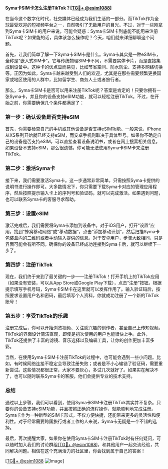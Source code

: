 **Syma卡SIM卡怎么注册TikTok？[[TG💪+ @esim1088](https://t.me/s/esim1088)]**

在当今这个数字化时代，社交媒体已经成为我们生活的一部分。而TikTok作为全球最受欢迎的短视频平台之一，自然吸引了无数用户的目光。不过，对于一些刚拿到Syma卡SIM卡的用户来说，可能会疑惑：Syma卡SIM卡到底能不能用来注册TikTok呢？如果能的话，具体该怎么操作呢？今天，咱们就来详细聊聊这个问题。

首先，让我们简单了解一下Syma卡SIM卡是什么。Syma卡其实是一种eSIM卡，全称是“嵌入式SIM卡”。它与传统物理SIM卡不同，不需要实体卡片，而是直接集成到设备中。这种卡的优点显而易见，比如节省空间、防水防尘、支持多网络切换等。正因为如此，Syma卡越来越受到人们的欢迎，尤其是在那些需要频繁更换国家或地区使用的人群中，比如留学生、商务人士或者旅行者。

那么，Syma卡SIM卡是否可以用来注册TikTok呢？答案是肯定的！只要你拥有一张Syma卡，并且你的设备支持eSIM功能，就可以轻松注册TikTok。不过，在开始之前，你需要确保几个条件都满足了：

### **第一步：确认设备是否支持eSIM**
首先，你需要检查自己的手机或其他设备是否支持eSIM功能。一般来说，iPhone从XS系列开始就已经支持eSIM，而安卓手机则取决于具体型号。如果你不确定自己的设备是否支持eSIM，可以直接查看设备说明书，或者在网上搜索相关信息。如果设备不支持eSIM，那么很遗憾，你可能无法使用Syma卡SIM卡来注册TikTok。

### **第二步：激活Syma卡**
接下来，我们需要激活Syma卡。这一步通常非常简单，只需按照Syma卡提供的说明书进行操作即可。大多数情况下，你只需要下载Syma卡对应的管理应用程序，然后按照提示输入卡上的序列号和验证码，就可以完成激活。如果遇到问题，也可以联系Syma卡的客服寻求帮助。

### **第三步：设置eSIM**
激活完成后，我们需要将Syma卡添加到设备中。对于iOS用户，打开“设置”应用，找到“蜂窝移动网络”或“移动数据”，点击“添加移动计划”，然后扫描Syma卡包装盒内的二维码或者手动输入提供的信息。对于安卓用户，步骤大致相同，只是界面可能会有所不同。确保你的设备已经成功连接到Syma卡后，就可以继续下一步了。

### **第四步：注册TikTok**
现在，我们终于来到了最关键的一步——注册TikTok！打开手机上的TikTok应用（如果没有安装，可以从App Store或Google Play下载），点击“注册”按钮。根据提示填写手机号码，Syma卡SIM卡在这里就可以发挥作用了。输入验证码后，按照要求设置用户名和密码，最后填写个人资料，你就成功注册了一个新的TikTok账号！

### **第五步：享受TikTok的乐趣**
注册完成后，你可以开始浏览视频、关注感兴趣的创作者，甚至自己上传短视频。TikTok的界面设计简洁直观，即使是初次使用的用户也能很快上手。此外，TikTok还提供了丰富的滤镜、音乐选择以及编辑工具，让你的创作更加丰富多彩。

当然，在使用Syma卡SIM卡注册TikTok的过程中，也可能会遇到一些小问题。比如，有时候网络连接不稳定会导致注册失败；或者是不小心输错了验证码，需要重新尝试。这些情况都很正常，大家不要灰心，多试几次就好了。如果实在解决不了，也可以随时联系Syma卡的客服，他们会提供专业的技术支持。

### **总结**
通过以上步骤，我们可以看到，使用Syma卡SIM卡注册TikTok其实并不复杂。只要你的设备支持eSIM功能，并且按照正确的流程操作，就能顺利地完成注册。Syma卡作为一种新型的SIM卡形式，不仅方便快捷，还能带来更多的灵活性和便利性。对于经常需要跨国旅行或者工作的人来说，Syma卡无疑是一个不错的选择。

最后，再次提醒大家，如果你在使用Syma卡SIM卡注册TikTok时有任何疑问，可以随时加入我们的讨论群组[[TG💪+ @esim1088](https://t.me/s/esim1088)]，和其他用户一起交流经验，共同解决问题。相信在这个充满活力的社区里，你会找到属于自己的答案！

[[TG💪+ @esim1088](https://t.me/s/esim1088) ![Image](https://i.postimg.cc/4NQfJmqS/Snipaste-2025-05-13-00-14-12.png)]